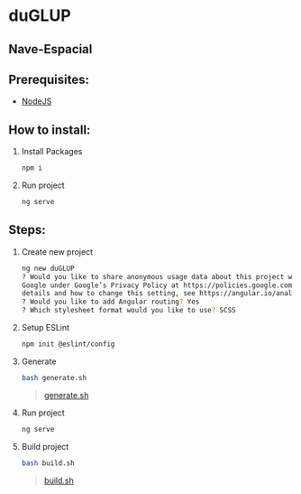 # duGLUP
Nave-Espacial
---

## Prerequisites:
- [NodeJS](https://nodejs.org/)

## How to install:
1. Install Packages
    ```bash
    npm i
    ```
2. Run project
    ```bash
    ng serve
    ```

## Steps:
1. Create new project
    ```bash
    ng new duGLUP
    ? Would you like to share anonymous usage data about this project with the Angular Team at
    Google under Google’s Privacy Policy at https://policies.google.com/privacy. For more
    details and how to change this setting, see https://angular.io/analytics. No
    ? Would you like to add Angular routing? Yes
    ? Which stylesheet format would you like to use? SCSS
    ```

2. Setup ESLint
    ```bash
    npm init @eslint/config
    ```

3. Generate
    ```bash
    bash generate.sh
    ```

    > [generate.sh](/generate.sh)
4. Run project
    ```bash
    ng serve
    ```

5. Build project
    ```bash
    bash build.sh
    ```

    > [build.sh](/build.sh)

